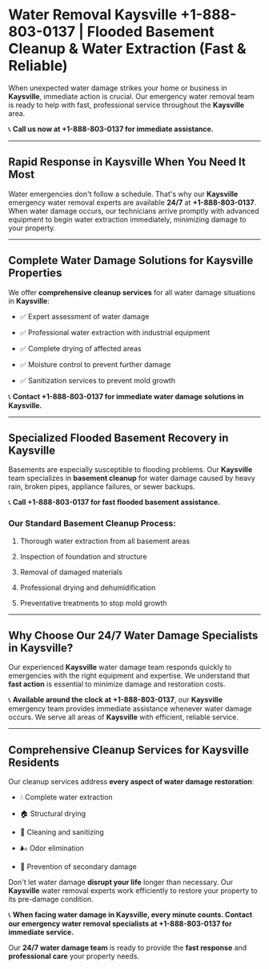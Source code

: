 # Water Removal Kaysville +1-888-803-0137 | Flooded Basement Cleanup & Water Extraction (Fast & Reliable)

When unexpected water damage strikes your home or business in **Kaysville**, immediate action is crucial. Our emergency water removal team is ready to help with fast, professional service throughout the **Kaysville** area. 

📞 **Call us now at +1-888-803-0137 for immediate assistance.**

---

## Rapid Response in Kaysville When You Need It Most

Water emergencies don't follow a schedule. That's why our **Kaysville** emergency water removal experts are available **24/7** at **+1-888-803-0137**. When water damage occurs, our technicians arrive promptly with advanced equipment to begin water extraction immediately, minimizing damage to your property.

---

## Complete Water Damage Solutions for Kaysville Properties

We offer **comprehensive cleanup services** for all water damage situations in **Kaysville**:

- ✅ Expert assessment of water damage  
- ✅ Professional water extraction with industrial equipment  
- ✅ Complete drying of affected areas  
- ✅ Moisture control to prevent further damage  
- ✅ Sanitization services to prevent mold growth  

📞 **Contact +1-888-803-0137 for immediate water damage solutions in Kaysville.**

---

## Specialized Flooded Basement Recovery in Kaysville

Basements are especially susceptible to flooding problems. Our **Kaysville** team specializes in **basement cleanup** for water damage caused by heavy rain, broken pipes, appliance failures, or sewer backups. 

📞 **Call +1-888-803-0137 for fast flooded basement assistance.**

### Our Standard Basement Cleanup Process:
1. Thorough water extraction from all basement areas  
2. Inspection of foundation and structure  
3. Removal of damaged materials  
4. Professional drying and dehumidification  
5. Preventative treatments to stop mold growth  

---

## Why Choose Our 24/7 Water Damage Specialists in Kaysville?

Our experienced **Kaysville** water damage team responds quickly to emergencies with the right equipment and expertise. We understand that **fast action** is essential to minimize damage and restoration costs.

📞 **Available around the clock at +1-888-803-0137**, our **Kaysville** emergency team provides immediate assistance whenever water damage occurs. We serve all areas of **Kaysville** with efficient, reliable service.

---

## Comprehensive Cleanup Services for Kaysville Residents

Our cleanup services address **every aspect of water damage restoration**:

- 💧 Complete water extraction  
- 🏠 Structural drying  
- 🧼 Cleaning and sanitizing  
- 🌬️ Odor elimination  
- 🚫 Prevention of secondary damage  

Don't let water damage **disrupt your life** longer than necessary. Our **Kaysville** water removal experts work efficiently to restore your property to its pre-damage condition.

📞 **When facing water damage in Kaysville, every minute counts. Contact our emergency water removal specialists at +1-888-803-0137 for immediate service.**

Our **24/7 water damage team** is ready to provide the **fast response** and **professional care** your property needs.
